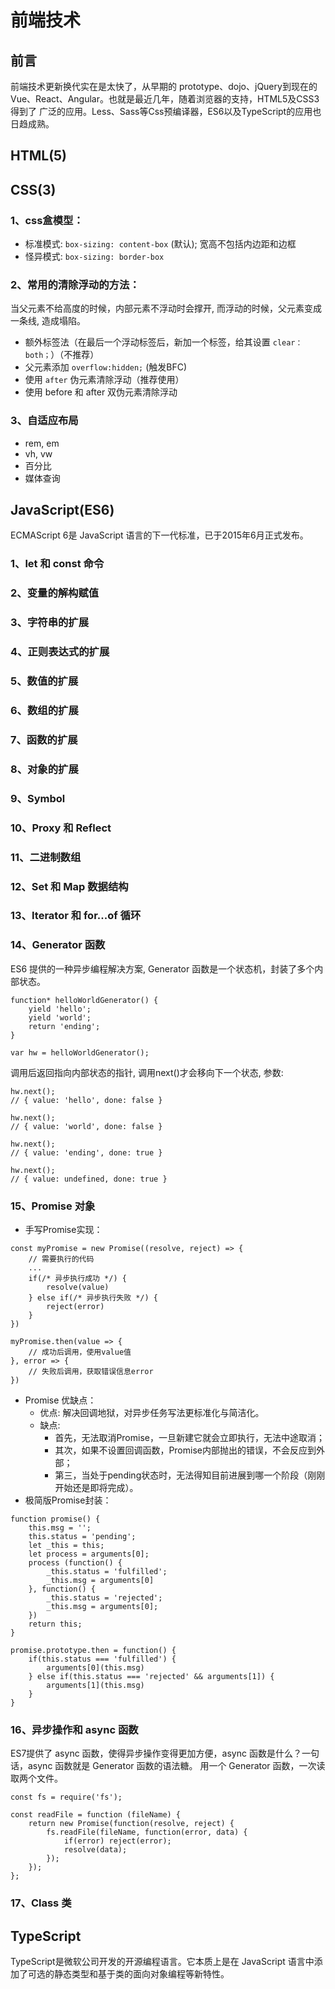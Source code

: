# 前端技术

## 前言
前端技术更新换代实在是太快了，从早期的 prototype、dojo、jQuery到现在的Vue、React、Angular。也就是最近几年，随着浏览器的支持，HTML5及CSS3得到了
广泛的应用。Less、Sass等Css预编译器，ES6以及TypeScript的应用也日趋成熟。

## HTML(5)

## CSS(3)

### 1、css盒模型：
* 标准模式: `box-sizing: content-box` (默认); 宽高不包括内边距和边框
* 怪异模式: `box-sizing: border-box`

### 2、常用的清除浮动的方法：
当父元素不给高度的时候，内部元素不浮动时会撑开, 而浮动的时候，父元素变成一条线, 造成塌陷。
* 额外标签法（在最后一个浮动标签后，新加一个标签，给其设置 `clear：both；`）（不推荐）
* 父元素添加 `overflow:hidden;` (触发BFC)
* 使用 `after` 伪元素清除浮动（推荐使用）
* 使用 before 和 after 双伪元素清除浮动

### 3、自适应布局
* rem, em
* vh, vw
* 百分比
* 媒体查询

## JavaScript(ES6)
ECMAScript 6是 JavaScript 语言的下一代标准，已于2015年6月正式发布。

### 1、let 和 const 命令

### 2、变量的解构赋值

### 3、字符串的扩展

### 4、正则表达式的扩展

### 5、数值的扩展

### 6、数组的扩展

### 7、函数的扩展

### 8、对象的扩展

### 9、Symbol

### 10、Proxy 和 Reflect

### 11、二进制数组

### 12、Set 和 Map 数据结构

### 13、Iterator 和 for...of 循环

### 14、Generator 函数
ES6 提供的一种异步编程解决方案, Generator 函数是一个状态机，封装了多个内部状态。
```
function* helloWorldGenerator() {
	yield 'hello';
	yield 'world';
	return 'ending';
}

var hw = helloWorldGenerator();
```
调用后返回指向内部状态的指针, 调用next()才会移向下一个状态, 参数:
```
hw.next();
// { value: 'hello', done: false }

hw.next();
// { value: 'world', done: false }

hw.next();
// { value: 'ending', done: true }

hw.next();
// { value: undefined, done: true }
```

### 15、Promise 对象
* 手写Promise实现：
```
const myPromise = new Promise((resolve, reject) => {
	// 需要执行的代码
	...
	if(/* 异步执行成功 */) {
		resolve(value)
	} else if(/* 异步执行失败 */) {
		reject(error)
	}
})

myPromise.then(value => {
	// 成功后调用，使用value值
}, error => {
	// 失败后调用，获取错误信息error
})
```
* Promise 优缺点：
	* 优点: 解决回调地狱，对异步任务写法更标准化与简洁化。
	* 缺点: 
		* 首先，无法取消Promise，一旦新建它就会立即执行，无法中途取消；
		* 其次，如果不设置回调函数，Promise内部抛出的错误，不会反应到外部；
		* 第三，当处于pending状态时，无法得知目前进展到哪一个阶段（刚刚开始还是即将完成）。
* 极简版Promise封装：
```
function promise() {
	this.msg = '';
	this.status = 'pending';
	let _this = this;
	let process = arguments[0];
	process (function() {
		_this.status = 'fulfilled';
		_this.msg = arguments[0]
	}, function() {
		_this.status = 'rejected';
		_this.msg = arguments[0];
	})
	return this;
}

promise.prototype.then = function() {
	if(this.status === 'fulfilled') {
		arguments[0](this.msg)
	} else if(this.status === 'rejected' && arguments[1]) {
		arguments[1](this.msg)
	}
}
```

### 16、异步操作和 async 函数
ES7提供了 async 函数，使得异步操作变得更加方便，async 函数是什么？一句话，async 函数就是 Generator 函数的语法糖。
用一个 Generator 函数，一次读取两个文件。
```
const fs = require('fs');

const readFile = function (fileName) {
	return new Promise(function(resolve, reject) {
		fs.readFile(fileName, function(error, data) {
			if(error) reject(error);
			resolve(data);
		});
	});
};
```

### 17、Class 类

## TypeScript
TypeScript是微软公司开发的开源编程语言。它本质上是在 JavaScript 语言中添加了可选的静态类型和基于类的面向对象编程等新特性。
